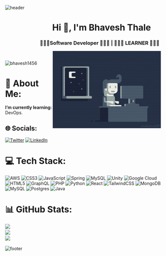 ![header](https://capsule-render.vercel.app/api?type=wave&color=gradient&height=300&section=header&text=Bhavesh%20Thale%20&fontSize=90)

<h1>&nbsp;&nbsp;&nbsp;&nbsp;&nbsp;&nbsp;&nbsp;&nbsp;&nbsp;&nbsp;&nbsp;&nbsp;&nbsp;&nbsp;&nbsp;&nbsp;&nbsp;&nbsp;&nbsp;&nbsp;&nbsp;
  &nbsp;Hi 👋, I'm Bhavesh Thale</h1>
<h3>&nbsp;&nbsp;&nbsp;&nbsp;&nbsp;&nbsp;&nbsp;&nbsp;&nbsp;&nbsp;&nbsp;&nbsp;&nbsp;&nbsp;&nbsp;&nbsp;&nbsp;&nbsp;&nbsp;&nbsp;
  &nbsp;&nbsp;&nbsp;&nbsp;&nbsp;&nbsp;&nbsp;&nbsp;👨🏻‍💻Software Developer 👨🏻‍💻 | 👨🏻‍🎓 LEARNER 👨🏻‍🎓</h3>
  <img align="right" alt="Coding" src="https://github.com/rockingrohit9639/rockingrohit9639/blob/main/coding.gif" width="350" height="250" /><br>

<p align="left"> <img src="https://komarev.com/ghpvc/?username=bhavesh1456&label=Profile%20views&color=0e75b6&style=flat" alt="bhavesh1456" /> </p>

# 💫 About Me:
**I’m currently learning:** DevOps.<br>

  ## 🌐 Socials:
[![Twitter](https://img.shields.io/badge/Twitter-%231DA1F2.svg?logo=Twitter&logoColor=white)](https://twitter.com/bhavesh1456)  [![LinkedIn](https://img.shields.io/badge/LinkedIn-%230077B5.svg?logo=linkedin&logoColor=white)](https://linkedin.com/in/bhavesh-thale-741991167)
</p>

# 💻 Tech Stack:
![AWS](https://img.shields.io/badge/AWS-%23FF9900.svg?style=for-the-badge&logo=amazon-aws&logoColor=white) ![CSS3](https://img.shields.io/badge/css3-%231572B6.svg?style=for-the-badge&logo=css3&logoColor=white) ![JavaScript](https://img.shields.io/badge/javascript-%23323330.svg?style=for-the-badge&logo=javascript&logoColor=%23F7DF1E) ![Spring](https://img.shields.io/badge/Spring-6DB33F?style=for-the-badge&logo=spring&logoColor=white) ![MySQL](https://img.shields.io/badge/MySQL-00000F?style=for-the-badge&logo=mysql&logoColor=white) ![Unity](https://img.shields.io/badge/Unity-100000?style=for-the-badge&logo=unity&logoColor=white) ![Google Cloud](https://img.shields.io/badge/Google_Cloud-4285F4?style=for-the-badge&logo=google-cloud&logoColor=white) ![HTML5](https://img.shields.io/badge/html5-%23E34F26.svg?style=for-the-badge&logo=html5&logoColor=white) ![GraphQL](https://img.shields.io/badge/-GraphQL-E10098?style=for-the-badge&logo=graphql&logoColor=white) ![PHP](https://img.shields.io/badge/php-%23777BB4.svg?style=for-the-badge&logo=php&logoColor=white) ![Python](https://img.shields.io/badge/python-3670A0?style=for-the-badge&logo=python&logoColor=ffdd54) ![React](https://img.shields.io/badge/react-%2320232a.svg?style=for-the-badge&logo=react&logoColor=%2361DAFB) ![TailwindCSS](https://img.shields.io/badge/tailwindcss-%2338B2AC.svg?style=for-the-badge&logo=tailwind-css&logoColor=white) ![MongoDB](https://img.shields.io/badge/MongoDB-%234ea94b.svg?style=for-the-badge&logo=mongodb&logoColor=white) ![MySQL](https://img.shields.io/badge/mysql-%2300f.svg?style=for-the-badge&logo=mysql&logoColor=white) ![Postgres](https://img.shields.io/badge/postgres-%23316192.svg?style=for-the-badge&logo=postgresql&logoColor=white) ![Java](https://img.shields.io/badge/Java-ED8B00?style=for-the-badge&logo=openjdk&logoColor=white)

# 📊 GitHub Stats:
![](https://github-readme-stats.vercel.app/api?username=thalebhavesh&theme=dark&hide_border=false&include_all_commits=false&count_private=false)<br/>
![](https://github-readme-streak-stats.herokuapp.com/?user=thalebhavesh&theme=dark&hide_border=false)<br/>
![](https://github-readme-stats.vercel.app/api/top-langs/?username=thalebhavesh&theme=dark&hide_border=false&include_all_commits=false&count_private=false&layout=compact)



![footer](https://capsule-render.vercel.app/api?type=wave&color=gradient&height=300&section=footer&fontSize=90)
